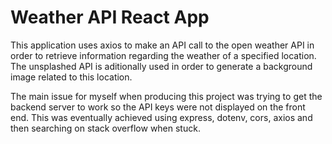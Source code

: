 # Weather API React App

This application uses axios to make an API call to the open weather API in order to retrieve information regarding the weather of a specified location. The unsplashed API is aditionally used in order to generate a background image related to this location.

The main issue for myself when producing this project was trying to get the backend server to work so the API keys were not displayed on the front end. This was eventually achieved using express, dotenv, cors, axios and then searching on stack overflow when stuck.